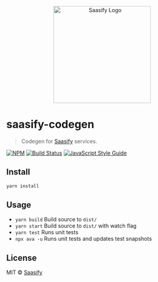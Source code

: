 <p align="center">
  <a href="https://saasify.sh" title="Saasify">
    <img src="https://raw.githubusercontent.com/saasify-sh/saasify/master/logo-vert-white@4x.png" alt="Saasify Logo" width="256" />
  </a>
</p>

# saasify-codegen

> Codegen for [Saasify](https://saasify.sh) services.

[![NPM](https://img.shields.io/npm/v/saasify-codegen.svg)](https://www.npmjs.com/package/saasify-codegen) [![Build Status](https://travis-ci.com/saasify-sh/saasify.svg?branch=master)](https://travis-ci.com/saasify-sh/saasify) [![JavaScript Style Guide](https://img.shields.io/badge/code_style-standard-brightgreen.svg)](https://standardjs.com)

## Install

```bash
yarn install
```

## Usage

- `yarn build` Build source to `dist/`
- `yarn start` Build source to `dist/` with watch flag
- `yarn test` Runs unit tests
- `npx ava -u` Runs unit tests and updates test snapshots

## License

MIT © [Saasify](https://saasify.sh)
